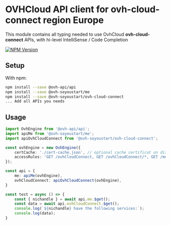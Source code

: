# OVHCloud API client for **ovh-cloud-connect** region Europe

This module contains all typing needed to use OvhCloud **ovh-cloud-connect** APIs, with hi-level IntelliSense / Code Completion

[![NPM Version](https://img.shields.io/npm/v/@ovh-soyoustart/ovh-cloud-connect.svg?style=flat)](https://www.npmjs.org/package/@ovh-soyoustart/ovh-cloud-connect)

## Setup

With npm:

```bash
npm install --save @ovh-api/api
npm install --save @ovh-soyoustart/me
npm install --save @ovh-soyoustart/ovh-cloud-connect
... Add all APIs you needs
```

## Usage

```typescript
import OvhEngine from '@ovh-api/api';
import apiMe from '@ovh-soyoustart/me';
import apiOvhCloudConnect from '@ovh-soyoustart/ovh-cloud-connect';

const ovhEngine = new OvhEngine({ 
    certCache: './cert-cache.json', // optional cache certificat on disk.
    accessRules: 'GET /ovhCloudConnect, GET /ovhCloudConnect/*, GET /me', // optional limit the requested privileges.
});

const api = {
    me: apiMe(ovhEngine),
    ovhCloudConnect: apiOvhCloudConnect(ovhEngine),
}

const test = async () => {
    const { nichandle } = await api.me.$get();
    const data = await api.ovhCloudConnect.$get();
    console.log(`${nichandle} have the following services:`);
    console.log(data);
}
```
